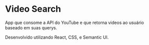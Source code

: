 # Video Search

App que consome a API do YouTube e que retorna videos ao usuário baseado em suas querys.

Desenvolvido utilizando React, CSS, e Semantic UI.
